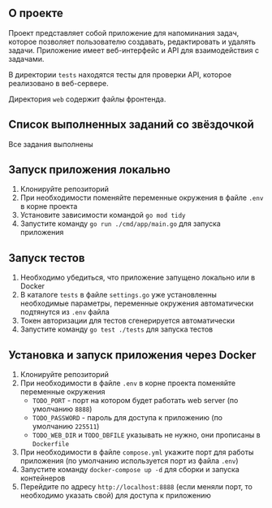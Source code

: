 ## О проекте
Проект представляет собой приложение для напоминания задач, которое позволяет пользователю создавать, редактировать и удалять задачи. Приложение имеет веб-интерфейс и API для взаимодействия с задачами.

В директории `tests` находятся тесты для проверки API, которое реализовано в веб-сервере.

Директория `web` содержит файлы фронтенда.

## Список выполненных заданий со звёздочкой
Все задания выполнены

## Запуск приложения локально
1. Клонируйте репозиторий
2. При необходимости поменяйте переменные окружения в файле `.env` в корне проекта
3. Установите зависимости командой `go mod tidy`
4. Запустите команду `go run ./cmd/app/main.go` для запуска приложения

## Запуск тестов
1. Необходимо убедиться, что приложение запущено локально или в Docker
2. В каталоге `tests` в файле `settings.go` уже установленны необходимые параметры, переменные окружения автоматически подтянутся из `.env` файла
3. Токен авторизации для тестов сгенерируется автоматически
4. Запустите команду `go test ./tests` для запуска тестов

## Установка и запуск приложения через Docker
1. Клонируйте репозиторий
2. При необходимости в файле `.env` в корне проекта поменяйте переменные окружения
   - `TODO_PORT` - порт на котором будет работать web server (по умолчанию `8888`)
   - `TODO_PASSWORD` - пароль для доступа к приложению (по умолчанию `225511`)
   - `TODO_WEB_DIR` и `TODO_DBFILE` указывать не нужно, они прописаны в `Dockerfile`
3. При необходимости в файле `compose.yml` укажите порт для работы приложения (по умолчанию используется порт из файла `.env`)
4. Запустите команду `docker-compose up -d` для сборки и запуска контейнеров
5. Перейдите по адресу `http://localhost:8888` (если меняли порт, то необходимо указать свой) для доступа к приложению
